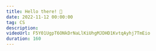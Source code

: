 ```yaml
---
title: Hello there! 👋
date: 2022-11-12 00:00:00
tag: CS
description:
videoUrl: F5Y01UgpT6ONkDrNaLlKiUhgMJDHD1KvtqAyhj7TmEio
duration: 160
---
```


